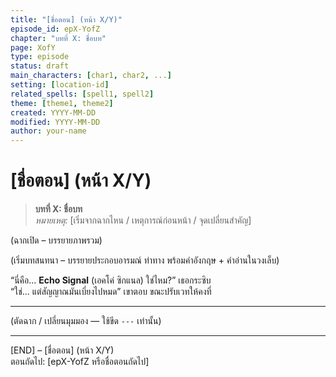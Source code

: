 ```yaml
---
title: "[ชื่อตอน] (หน้า X/Y)"
episode_id: epX-YofZ
chapter: "บทที่ X: ชื่อบท"
page: XofY
type: episode
status: draft
main_characters: [char1, char2, ...]
setting: [location-id]
related_spells: [spell1, spell2]
theme: [theme1, theme2]
created: YYYY-MM-DD
modified: YYYY-MM-DD
author: your-name
---
```


# [ชื่อตอน] (หน้า X/Y)

> **บทที่ X: ชื่อบท**  
> *หมายเหตุ:* [เริ่มจากฉากไหน / เหตุการณ์ก่อนหน้า / จุดเปลี่ยนสำคัญ]

(ฉากเปิด – บรรยายภาพรวม)

(เริ่มบทสนทนา – บรรยายประกอบอารมณ์ ท่าทาง พร้อมคำอังกฤษ + คำอ่านในวงเล็บ)

“นี่คือ... **Echo Signal** (เอคโค่ ซิกแนล) ใช่ไหม?” เธอกระซิบ  
“ใช่... แต่สัญญาณมันเบี่ยงไปหมด” เขาตอบ ขณะปรับเวทให้คงที่

---

(ตัดฉาก / เปลี่ยนมุมมอง — ใช้ขีด `---` เท่านั้น)

---

[END] – [ชื่อตอน] (หน้า X/Y)  
ตอนถัดไป: [epX-YofZ หรือชื่อตอนถัดไป]